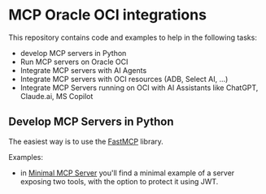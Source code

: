 # MCP Oracle OCI integrations
This repository contains code and examples to help in the following tasks:
* develop MCP servers in Python
* Run MCP servers on Oracle OCI
* Integrate MCP servers with AI Agents
* Integrate MCP servers with OCI resources (ADB, Select AI, ...)
* Integrate MCP Servers running on OCI with AI Assistants like ChatGPT, Claude.ai, MS Copilot

## Develop MCP Servers in Python
The easiest way is to use the [FastMCP](https://gofastmcp.com/getting-started/welcome) library.

Examples:
* in [Minimal MCP Server](./minimal_mcp_server.py) you'll find a minimal example of a server exposing two tools, with the option to protect it using JWT.
